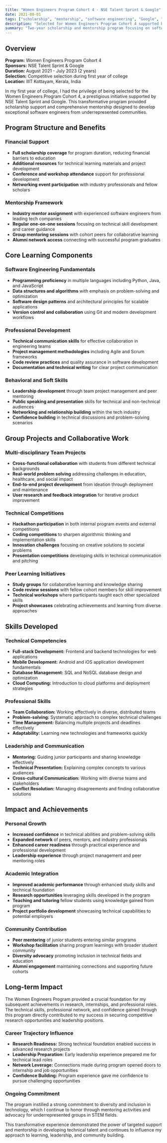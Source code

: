 ```yaml
---
title: "Women Engineers Program Cohort 4 - NSE Talent Sprint & Google"
date: 2021-08-01
tags: ["scholarship", "mentorship", "software engineering", "Google", "NSE Talent Sprint"]
description: "Selected for Women Engineers Program Cohort 4 supported by NSE Talent Sprint and Google, receiving scholarship and mentorship to become a better software engineer."
summary: "Two-year scholarship and mentorship program focusing on software engineering fundamentals, group projects, competitions, and professional skill development."
---
```


## Overview

**Program:** Women Engineers Program Cohort 4  
**Sponsors:** NSE Talent Sprint & Google  
**Duration:** August 2021 - July 2023 (2 years)  
**Selection:** Competitive selection during first year of college  
**Location:** IIIT Kottayam, Kerala, India

In my first year of college, I had the privilege of being selected for the Women Engineers Program Cohort 4, a prestigious initiative supported by NSE Talent Sprint and Google. This transformative program provided scholarship support and comprehensive mentorship designed to develop exceptional software engineers from underrepresented communities.

## Program Structure and Benefits

### Financial Support
- **Full scholarship coverage** for program duration, reducing financial barriers to education
- **Additional resources** for technical learning materials and project development
- **Conference and workshop attendance** support for professional development
- **Networking event participation** with industry professionals and fellow scholars

### Mentorship Framework
- **Industry mentor assignment** with experienced software engineers from leading tech companies
- **Regular one-on-one sessions** focusing on technical skill development and career guidance
- **Group mentoring sessions** with cohort peers for collaborative learning
- **Alumni network access** connecting with successful program graduates

## Core Learning Components

### Software Engineering Fundamentals
- **Programming proficiency** in multiple languages including Python, Java, and JavaScript
- **Data structures and algorithms** with emphasis on problem-solving and optimization
- **Software design patterns** and architectural principles for scalable applications
- **Version control and collaboration** using Git and modern development workflows

### Professional Development
- **Technical communication skills** for effective collaboration in engineering teams
- **Project management methodologies** including Agile and Scrum frameworks
- **Code review practices** and quality assurance in software development
- **Documentation and technical writing** for clear project communication

### Behavioral and Soft Skills
- **Leadership development** through team project management and peer mentoring
- **Public speaking and presentation** skills for technical and non-technical audiences
- **Networking and relationship building** within the tech industry
- **Confidence building** in technical discussions and problem-solving scenarios

## Group Projects and Collaborative Work

### Multi-disciplinary Team Projects
- **Cross-functional collaboration** with students from different technical backgrounds
- **Real-world problem solving** addressing challenges in education, healthcare, and social impact
- **End-to-end project development** from ideation through deployment and maintenance
- **User research and feedback integration** for iterative product improvement

### Technical Competitions
- **Hackathon participation** in both internal program events and external competitions
- **Coding competitions** to sharpen algorithmic thinking and implementation skills
- **Innovation challenges** focusing on creative solutions to societal problems
- **Presentation competitions** developing skills in technical communication and pitching

### Peer Learning Initiatives
- **Study groups** for collaborative learning and knowledge sharing
- **Code review sessions** with fellow cohort members for skill improvement
- **Technical workshops** where participants taught each other specialized skills
- **Project showcases** celebrating achievements and learning from diverse approaches

## Skills Developed

### Technical Competencies
- **Full-stack Development:** Frontend and backend technologies for web applications
- **Mobile Development:** Android and iOS application development fundamentals
- **Database Management:** SQL and NoSQL database design and optimization
- **Cloud Computing:** Introduction to cloud platforms and deployment strategies

### Professional Skills
- **Team Collaboration:** Working effectively in diverse, distributed teams
- **Problem-solving:** Systematic approach to complex technical challenges
- **Time Management:** Balancing multiple projects and deadlines effectively
- **Adaptability:** Learning new technologies and frameworks quickly

### Leadership and Communication
- **Mentoring:** Guiding junior participants and sharing knowledge effectively
- **Technical Presentation:** Explaining complex concepts to various audiences
- **Cross-cultural Communication:** Working with diverse teams and stakeholders
- **Conflict Resolution:** Managing disagreements and finding collaborative solutions

## Impact and Achievements

### Personal Growth
- **Increased confidence** in technical abilities and problem-solving skills
- **Expanded network** of peers, mentors, and industry professionals
- **Enhanced career readiness** through practical experience and professional development
- **Leadership experience** through project management and peer mentoring roles

### Academic Integration
- **Improved academic performance** through enhanced study skills and technical foundation
- **Research opportunities** leveraging skills developed in the program
- **Teaching and tutoring** fellow students using knowledge gained from program
- **Project portfolio development** showcasing technical capabilities to potential employers

### Community Contribution
- **Peer mentoring** of junior students entering similar programs
- **Workshop facilitation** sharing program learnings with broader student community
- **Diversity advocacy** promoting inclusion in technical fields and education
- **Alumni engagement** maintaining connections and supporting future cohorts

## Long-term Impact

The Women Engineers Program provided a crucial foundation for my subsequent achievements in research, internships, and professional roles. The technical skills, professional network, and confidence gained through this program directly contributed to my success in securing competitive research opportunities and leadership positions.

### Career Trajectory Influence
- **Research Readiness:** Strong technical foundation enabled success in advanced research projects
- **Leadership Preparation:** Early leadership experience prepared me for technical lead roles
- **Network Leverage:** Connections made during program opened doors to internship and job opportunities
- **Confidence Building:** Program experience gave me confidence to pursue challenging opportunities

### Ongoing Commitment
The program instilled a strong commitment to diversity and inclusion in technology, which I continue to honor through mentoring activities and advocacy for underrepresented groups in STEM fields.

This transformative experience demonstrated the power of targeted support and mentorship in developing technical talent and continues to influence my approach to learning, leadership, and community building.
